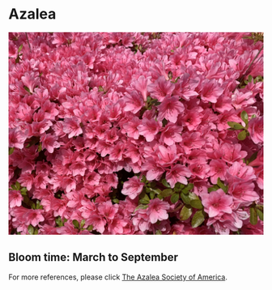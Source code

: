 <h1> Azalea </h1>
<img src="Azalea.jpg" alt=Azalea>
<h2> Bloom time: March to September </h2>
<p> For more references, please click <a href="https://www.azaleas.org/azalea-basics/">The Azalea Society of America</a>.</p>

